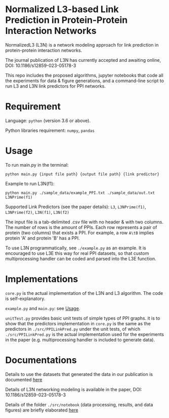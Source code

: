 # Normalized L3-based Link Prediction in Protein-Protein Interaction Networks
NormalizedL3 (L3N) is a network modeling approach for link prediction in protein-protein interaction networks.

The journal publication of L3N has currently accepted and awaiting online, DOI: 10.1186/s12859-023-05178-3

This repo includes the proposed algorithms, jupyter notebooks that code all the experiments for data & figure generations, and a command-line script to run L3 and L3N link predictors for PPI networks.

# Requirement
Language: ```python``` (version 3.6 or above).

Python libraries requirement: ```numpy```, ```pandas```

# Usage
To run main.py in the terminal:

```python main.py {input file path} {output file path} {link predictor}```

Example to run L3N(f1):

```python main.py ./sample_data/example_PPI.txt ./sample_data/out.txt L3NPrime(f1)```

Supported Link Predictors (see the paper details): ```L3```, ```L3NPrime(f1)```, ```L3NPrime(f2)```, ```L3N(f1)```, ```L3N(f2)```

The input file is a tab-delimited .csv file with no header & with two columns. The number of rows is the amount of PPIs. Each row represents a pair of protein (two columns) that exists a PPI. For example, a row ```A\tB``` implies protein 'A' and protein 'B' has a PPI.

To use L3N programmatically, see ```./example.py``` as an example. It is encouraged to use L3E this way for real PPI datasets, so that custom multiprocessing handler can be coded and parsed into the L3E function.

# Implementations
```core.py``` is the actual implementation of the L3N and L3 algorithm. The code is self-explanatory.

```example.py``` and ```main.py```: see [Usage](#Usage).

```unitTest.py``` provides basic unit tests of simple types of PPI graphs. it is to show that the predictors implementation in ```core.py``` is the same as the predictors in ```./src/PPILinkPred.py``` under the unit tests, of which ```./src/PPILinkPred.py``` is the actual implementation used for the experiments in the paper (e.g. multiprocessing handler is included to generate data).

# Documentations
Details to use the datasets that generated the data in our publication is documented [here](datasets_docs.md)

Details of L3N networking modeling is available in the paper, DOI: 10.1186/s12859-023-05178-3

Details of the folder ```./src/notebook``` (data processing, results, and data figures) are briefly elaborated [here](docs.md)
